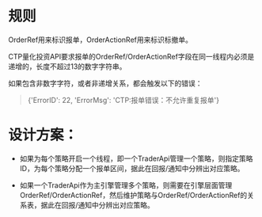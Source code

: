 # 规则

OrderRef用来标识报单，OrderActionRef用来标识标撤单。

CTP量化投资API要求报单的OrderRef/OrderActionRef字段在同一线程内必须是递增的，长度不超过13的数字字符串。

如果包含非数字字符，或者非递增关系，都会触发以下的错误：

>{'ErrorID': 22, 'ErrorMsg': 'CTP:报单错误：不允许重复报单'}

# 设计方案：

* 如果为每个策略开启一个线程，即一个TraderApi管理一个策略，则指定策略ID，为每个策略分配一个报单区间，据此在回报/通知中分辨出对应策略。

* 如果一个TraderApi作为主引擎管理多个策略，则需要在引擎层面管理OrderRef/OrderActionRef，然后维护策略与OrderRef/OrderActionRef的关系表，据此在回报/通知中分辨出对应策略。